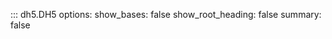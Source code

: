 <!-- prettier-ignore -->
::: dh5.DH5
    options:
      show_bases: false
      show_root_heading: false
      summary: false
